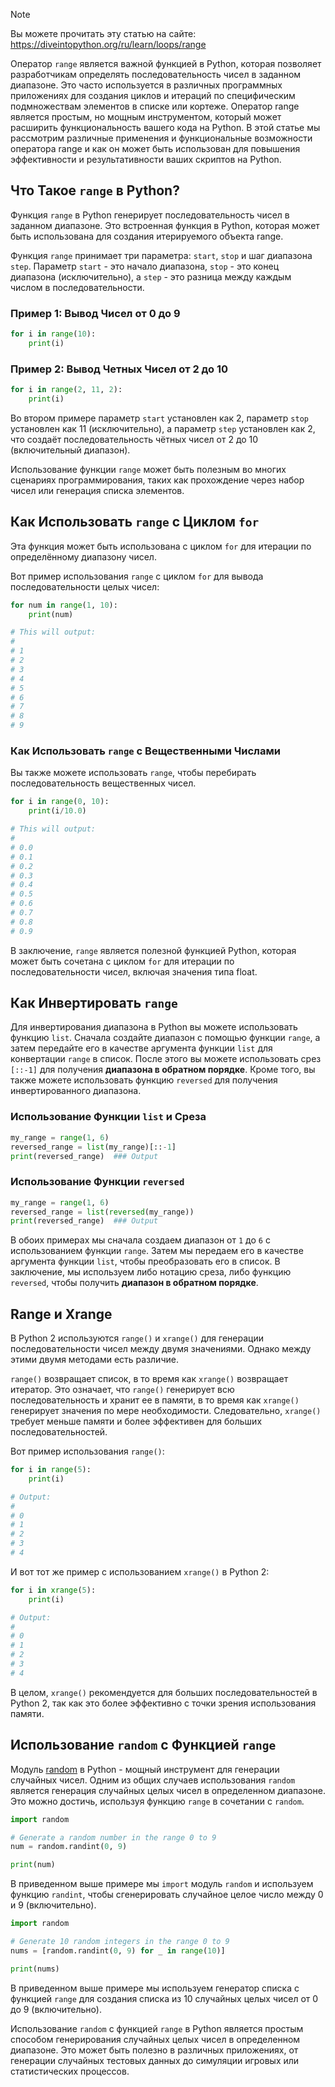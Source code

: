 > [!NOTE]
> Вы можете прочитать эту статью на сайте: https://diveintopython.org/ru/learn/loops/range

Оператор `range` является важной функцией в Python, которая позволяет разработчикам определять последовательность чисел в заданном диапазоне. Это часто используется в различных программных приложениях для создания циклов и итераций по специфическим подмножествам элементов в списке или кортеже. Оператор range является простым, но мощным инструментом, который может расширить функциональность вашего кода на Python. В этой статье мы рассмотрим различные применения и функциональные возможности оператора range и как он может быть использован для повышения эффективности и результативности ваших скриптов на Python.

## Что Такое `range` в Python?

Функция `range` в Python генерирует последовательность чисел в заданном диапазоне. Это встроенная функция в Python, которая может быть использована для создания итерируемого объекта range.

Функция `range` принимает три параметра: `start`, `stop` и шаг диапазона `step`. Параметр `start` - это начало диапазона, `stop` - это конец диапазона (исключительно), а `step` - это разница между каждым числом в последовательности.

### Пример 1: Вывод Чисел от 0 до 9

```python
for i in range(10):
    print(i)
```

### Пример 2: Вывод Четных Чисел от 2 до 10

```python
for i in range(2, 11, 2):
    print(i)
```

Во втором примере параметр `start` установлен как 2, параметр `stop` установлен как 11 (исключительно), а параметр `step` установлен как 2, что создаёт последовательность чётных чисел от 2 до 10 (включительный диапазон).

Использование функции `range` может быть полезным во многих сценариях программирования, таких как прохождение через набор чисел или генерация списка элементов.

## Как Использовать `range` с Циклом `for` 

Эта функция может быть использована с циклом `for` для итерации по определённому диапазону чисел.

Вот пример использования `range` с циклом `for` для вывода последовательности целых чисел:

```python
for num in range(1, 10):
    print(num)

# This will output:
# 
# 1
# 2
# 3
# 4
# 5
# 6
# 7
# 8
# 9
```

### Как Использовать `range` с Вещественными Числами

Вы также можете использовать `range`, чтобы перебирать последовательность вещественных чисел.

```python
for i in range(0, 10):
    print(i/10.0)

# This will output:
# 
# 0.0
# 0.1
# 0.2
# 0.3
# 0.4
# 0.5
# 0.6
# 0.7
# 0.8
# 0.9
```

В заключение, `range` является полезной функцией Python, которая может быть сочетана с циклом `for` для итерации по последовательности чисел, включая значения типа float.

## Как Инвертировать `range`

Для инвертирования диапазона в Python вы можете использовать функцию `list`. Сначала создайте диапазон с помощью функции `range`, а затем передайте его в качестве аргумента функции `list` для конвертации `range` в список. После этого вы можете использовать срез `[::-1]` для получения **диапазона в обратном порядке**. Кроме того, вы также можете использовать функцию `reversed` для получения инвертированного диапазона.

### Использование Функции `list` и Среза

```python
my_range = range(1, 6)
reversed_range = list(my_range)[::-1]
print(reversed_range)  ### Output

```

### Использование Функции `reversed`

```python
my_range = range(1, 6)
reversed_range = list(reversed(my_range))
print(reversed_range)  ### Output

```

В обоих примерах мы сначала создаем диапазон от `1` до `6` с использованием функции `range`. Затем мы передаем его в качестве аргумента функции `list`, чтобы преобразовать его в список. В заключение, мы используем либо нотацию среза, либо функцию `reversed`, чтобы получить **диапазон в обратном порядке**.

## Range и Xrange

В Python 2 используются `range()` и `xrange()` для генерации последовательности чисел между двумя значениями. Однако между этими двумя методами есть различие.

`range()` возвращает список, в то время как `xrange()` возвращает итератор. Это означает, что `range()` генерирует всю последовательность и хранит ее в памяти, в то время как `xrange()` генерирует значения по мере необходимости. Следовательно, `xrange()` требует меньше памяти и более эффективен для больших последовательностей.

Вот пример использования `range()`:

```python
for i in range(5):
    print(i)

# Output:
# 
# 0
# 1
# 2
# 3
# 4
```

И вот тот же пример с использованием `xrange()` в Python 2:

```python
for i in xrange(5):
    print(i)

# Output:
# 
# 0
# 1
# 2
# 3
# 4
```

В целом, `xrange()` рекомендуется для больших последовательностей в Python 2, так как это более эффективно с точки зрения использования памяти.

## Использование `random` с Функцией `range`

Модуль [random](https://docs.python.org/3/library/random.html) в Python - мощный инструмент для генерации случайных чисел. Одним из общих случаев использования `random` является генерация случайных целых чисел в определенном диапазоне. Это можно достичь, используя функцию `range` в сочетании с `random`.

```python
import random

# Generate a random number in the range 0 to 9
num = random.randint(0, 9)

print(num)
```

В приведенном выше примере мы `import` модуль `random` и используем функцию `randint`, чтобы сгенерировать случайное целое число между 0 и 9 (включительно).

```python
import random

# Generate 10 random integers in the range 0 to 9
nums = [random.randint(0, 9) for _ in range(10)]

print(nums)
```

В приведенном выше примере мы используем генератор списка с функцией `range` для создания списка из 10 случайных целых чисел от 0 до 9 (включительно).

Использование `random` с функцией `range` в Python является простым способом генерирования случайных целых чисел в определенном диапазоне. Это может быть полезно в различных приложениях, от генерации случайных тестовых данных до симуляции игровых или статистических процессов.
